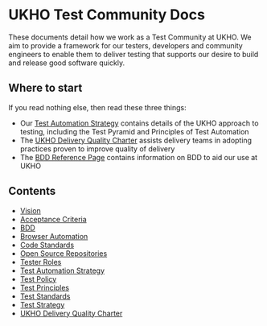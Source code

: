 # UKHO Test Community Docs

These documents detail how we work as a Test Community at UKHO. We aim to provide a framework for our testers, developers and community engineers to enable them to deliver testing that supports our desire to build and release good software quickly.

## Where to start

If you read nothing else, then read these three things:

* Our [Test Automation Strategy](test-automation-strategy.md) contains details of the UKHO approach to testing, including the Test Pyramid and Principles of Test Automation
* The [UKHO Delivery Quality Charter](ukho-quality-charter.md) assists delivery teams in adopting practices proven to improve quality of delivery
* The [BDD Reference Page](bdd.md) contains information on BDD to aid our use at UKHO

## Contents

* [Vision](test-vision.md)
* [Acceptance Criteria](acceptance-criteria.md)
* [BDD](bdd.md)
* [Browser Automation](browser-automation.md)
* [Code Standards](test-code-standards.md)
* [Open Source Repositories](test-repositories.md)
* [Tester Roles](test-profiles.md)
* [Test Automation Strategy](test-automation-strategy.md)
* [Test Policy](test-policy.md)
* [Test Principles](testing-principles.md)
* [Test Standards](test-code-standards.md)
* [Test Strategy](test-strategy.md)
* [UKHO Delivery Quality Charter](ukho-quality-charter.md)
